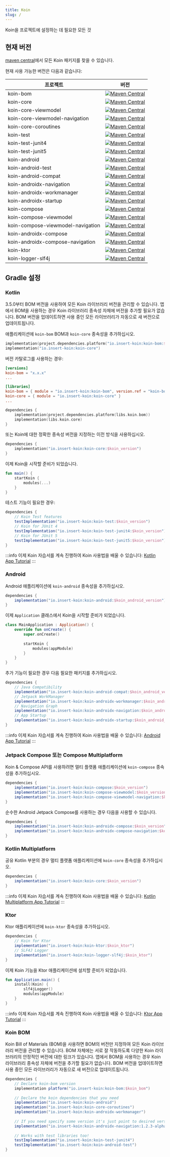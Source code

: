 ```yaml
---
title: Koin
slug: /
---
```

Koin을 프로젝트에 설정하는 데 필요한 모든 것

## 현재 버전

[maven central](https://search.maven.org/search?q=io.insert-koin)에서 모든 Koin 패키지를 찾을 수 있습니다.

현재 사용 가능한 버전은 다음과 같습니다:

| 프로젝트                         |                                                                                                        버전                                                                                                         |
|----------------------------------|:------------------------------------------------------------------------------------------------------------------------------------------------------------------------------------------------------------------:|
| koin-bom                         |                                   [![Maven Central](https://img.shields.io/maven-central/v/io.insert-koin/koin-bom)](https://mvnrepository.com/artifact/io.insert-koin/koin-bom)                                   |
| koin-core                        |                                  [![Maven Central](https://img.shields.io/maven-central/v/io.insert-koin/koin-core)](https://mvnrepository.com/artifact/io.insert-koin/koin-core)                                  |
| koin-core-viewmodel              |                        [![Maven Central](https://img.shields.io/maven-central/v/io.insert-koin/koin-core-viewmodel)](https://mvnrepository.com/artifact/io.insert-koin/koin-core-viewmodel)                        |
| koin-core-viewmodel-navigation |             [![Maven Central](https://img.shields.io/maven-central/v/io.insert-koin/koin-core-viewmodel-navigation)](https://mvnrepository.com/artifact/io.insert-koin/koin-core-viewmodel-navigation)             |
| koin-core-coroutines             |                       [![Maven Central](https://img.shields.io/maven-central/v/io.insert-koin/koin-core-coroutines)](https://mvnrepository.com/artifact/io.insert-koin/koin-core-coroutines)                       |
| koin-test                        |                                  [![Maven Central](https://img.shields.io/maven-central/v/io.insert-koin/koin-test)](https://mvnrepository.com/artifact/io.insert-koin/koin-test)                                  |
| koin-test-junit4                 |                           [![Maven Central](https://img.shields.io/maven-central/v/io.insert-koin/koin-test-junit4)](https://mvnrepository.com/artifact/io.insert-koin/koin-test-junit4)                           |
| koin-test-junit5                  |                   [![Maven Central](https://img.shields.io/maven-central/v/io.insert-koin/koin-test-junit5)](https://mvnrepository.com/artifact/io.insert-koin/koin-test-junit5)                                   |
| koin-android                     |                               [![Maven Central](https://img.shields.io/maven-central/v/io.insert-koin/koin-android)](https://mvnrepository.com/artifact/io.insert-koin/koin-android)                               |
| koin-android-test                |                          [![Maven Central](https://img.shields.io/maven-central/v/io.insert-koin/koin-android-test)](https://mvnrepository.com/artifact/io.insert-koin/koin-android-test)                          |
| koin-android-compat              |                        [![Maven Central](https://img.shields.io/maven-central/v/io.insert-koin/koin-android-compat)](https://mvnrepository.com/artifact/io.insert-koin/koin-android-compat)                        |
| koin-androidx-navigation         |                   [![Maven Central](https://img.shields.io/maven-central/v/io.insert-koin/koin-androidx-navigation)](https://mvnrepository.com/artifact/io.insert-koin/koin-androidx-navigation)                   |
| koin-androidx-workmanager        |                  [![Maven Central](https://img.shields.io/maven-central/v/io.insert-koin/koin-androidx-workmanager)](https://mvnrepository.com/artifact/io.insert-koin/koin-androidx-workmanager)                  |
| koin-androidx-startup        |                      [![Maven Central](https://img.shields.io/maven-central/v/io.insert-koin/koin-androidx-startup)](https://mvnrepository.com/artifact/io.insert-koin/koin-androidx-startup)                      |
| koin-compose                     |                               [![Maven Central](https://img.shields.io/maven-central/v/io.insert-koin/koin-compose)](https://mvnrepository.com/artifact/io.insert-koin/koin-compose)                               |
| koin-compose-viewmodel           |                     [![Maven Central](https://img.shields.io/maven-central/v/io.insert-koin/koin-compose-viewmodel)](https://mvnrepository.com/artifact/io.insert-koin/koin-compose-viewmodel)                     |
| koin-compose-viewmodel-navigation|          [![Maven Central](https://img.shields.io/maven-central/v/io.insert-koin/koin-compose-viewmodel-navigation)](https://mvnrepository.com/artifact/io.insert-koin/koin-compose-viewmodel-navigation)          |
| koin-androidx-compose            |                      [![Maven Central](https://img.shields.io/maven-central/v/io.insert-koin/koin-androidx-compose)](https://mvnrepository.com/artifact/io.insert-koin/koin-androidx-compose)                      |
| koin-androidx-compose-navigation |           [![Maven Central](https://img.shields.io/maven-central/v/io.insert-koin/koin-androidx-compose-navigation)](https://mvnrepository.com/artifact/io.insert-koin/koin-androidx-compose-navigation)           |
| koin-ktor                        |                                  [![Maven Central](https://img.shields.io/maven-central/v/io.insert-koin/koin-ktor)](https://mvnrepository.com/artifact/io.insert-koin/koin-ktor)                                  |
| koin-logger-slf4j                |                          [![Maven Central](https://img.shields.io/maven-central/v/io.insert-koin/koin-logger-slf4j)](https://mvnrepository.com/artifact/io.insert-koin/koin-logger-slf4j)                          |

## Gradle 설정

### Kotlin

3.5.0부터 BOM 버전을 사용하여 모든 Koin 라이브러리 버전을 관리할 수 있습니다. 앱에서 BOM을 사용하는 경우 Koin 라이브러리 종속성 자체에 버전을 추가할 필요가 없습니다. BOM 버전을 업데이트하면 사용 중인 모든 라이브러리가 자동으로 새 버전으로 업데이트됩니다.

애플리케이션에 `koin-bom` BOM과 `koin-core` 종속성을 추가하십시오.
```kotlin
implementation(project.dependencies.platform("io.insert-koin:koin-bom:$koin_version"))
implementation("io.insert-koin:koin-core")
```
버전 카탈로그를 사용하는 경우:
```toml
[versions]
koin-bom = "x.x.x"
...

[libraries]
koin-bom = { module = "io.insert-koin:koin-bom", version.ref = "koin-bom" }
koin-core = { module = "io.insert-koin:koin-core" }
...
```
```kotlin
dependencies {
    implementation(project.dependencies.platform(libs.koin.bom))
    implementation(libs.koin.core)
}
```

또는 Koin에 대한 정확한 종속성 버전을 지정하는 이전 방식을 사용하십시오.
```kotlin
dependencies {
    implementation("io.insert-koin:koin-core:$koin_version")
}
```

이제 Koin을 시작할 준비가 되었습니다.

```kotlin
fun main() {
    startKoin {
        modules(...)
    }
}
```

테스트 기능이 필요한 경우:

```groovy
dependencies {
    // Koin Test features
    testImplementation("io.insert-koin:koin-test:$koin_version")
    // Koin for JUnit 4
    testImplementation("io.insert-koin:koin-test-junit4:$koin_version")
    // Koin for JUnit 5
    testImplementation("io.insert-koin:koin-test-junit5:$koin_version")
}
```

:::info
이제 Koin 자습서를 계속 진행하여 Koin 사용법을 배울 수 있습니다: [Kotlin App Tutorial](/quickstart/kotlin.md)
:::

### **Android**

Android 애플리케이션에 `koin-android` 종속성을 추가하십시오.

```groovy
dependencies {
    implementation("io.insert-koin:koin-android:$koin_android_version")
}
```

이제 `Application` 클래스에서 Koin을 시작할 준비가 되었습니다.

```kotlin
class MainApplication : Application() {
    override fun onCreate() {
        super.onCreate()
        
        startKoin {
            modules(appModule)
        }
    }
}
```

추가 기능이 필요한 경우 다음 필요한 패키지를 추가하십시오.

```groovy
dependencies {
    // Java Compatibility
    implementation("io.insert-koin:koin-android-compat:$koin_android_version")
    // Jetpack WorkManager
    implementation("io.insert-koin:koin-androidx-workmanager:$koin_android_version")
    // Navigation Graph
    implementation("io.insert-koin:koin-androidx-navigation:$koin_android_version")
    // App Startup
    implementation("io.insert-koin:koin-androidx-startup:$koin_android_version")
}
```

:::info
이제 Koin 자습서를 계속 진행하여 Koin 사용법을 배울 수 있습니다: [Android App Tutorial](/quickstart/android-viewmodel.md)
:::

### **Jetpack Compose 또는 Compose Multiplatform**

Koin & Compose API를 사용하려면 멀티 플랫폼 애플리케이션에 `koin-compose` 종속성을 추가하십시오.

```groovy
dependencies {
    implementation("io.insert-koin:koin-compose:$koin_version")
    implementation("io.insert-koin:koin-compose-viewmodel:$koin_version")
    implementation("io.insert-koin:koin-compose-viewmodel-navigation:$koin_version")
}
```

순수한 Android Jetpack Compose를 사용하는 경우 다음을 사용할 수 있습니다.

```groovy
dependencies {
    implementation("io.insert-koin:koin-androidx-compose:$koin_version")
    implementation("io.insert-koin:koin-androidx-compose-navigation:$koin_version")
}
```

### **Kotlin Multiplatform**

공유 Kotlin 부분의 경우 멀티 플랫폼 애플리케이션에 `koin-core` 종속성을 추가하십시오.

```groovy
dependencies {
    implementation("io.insert-koin:koin-core:$koin_version")
}
```

:::info
이제 Koin 자습서를 계속 진행하여 Koin 사용법을 배울 수 있습니다: [Kotlin Multiplatform App Tutorial](/quickstart/kmp.md)
:::

### **Ktor**

Ktor 애플리케이션에 `koin-ktor` 종속성을 추가하십시오.

```groovy
dependencies {
    // Koin for Ktor 
    implementation("io.insert-koin:koin-ktor:$koin_ktor")
    // SLF4J Logger
    implementation("io.insert-koin:koin-logger-slf4j:$koin_ktor")
}
```

이제 Koin 기능을 Ktor 애플리케이션에 설치할 준비가 되었습니다.

```kotlin
fun Application.main() {
    install(Koin) {
        slf4jLogger()
        modules(appModule)
    }
}
```

:::info
이제 Koin 자습서를 계속 진행하여 Koin 사용법을 배울 수 있습니다: [Ktor App Tutorial](/quickstart/ktor.md)
:::

### **Koin BOM**
Koin Bill of Materials (BOM)을 사용하면 BOM의 버전만 지정하여 모든 Koin 라이브러리 버전을 관리할 수 있습니다. BOM 자체에는 서로 잘 작동하도록 다양한 Koin 라이브러리의 안정적인 버전에 대한 링크가 있습니다. 앱에서 BOM을 사용하는 경우 Koin 라이브러리 종속성 자체에 버전을 추가할 필요가 없습니다. BOM 버전을 업데이트하면 사용 중인 모든 라이브러리가 자동으로 새 버전으로 업데이트됩니다.

```groovy
dependencies {
    // Declare koin-bom version
    implementation platform("io.insert-koin:koin-bom:$koin_bom")
    
    // Declare the koin dependencies that you need
    implementation("io.insert-koin:koin-android")
    implementation("io.insert-koin:koin-core-coroutines")
    implementation("io.insert-koin:koin-androidx-workmanager")
    
    // If you need specify some version it's just point to desired version
    implementation("io.insert-koin:koin-androidx-navigation:1.2.3-alpha03")
    
    // Works with test libraries too!
    testImplementation("io.insert-koin:koin-test-junit4")
    testImplementation("io.insert-koin:koin-android-test")
}
```